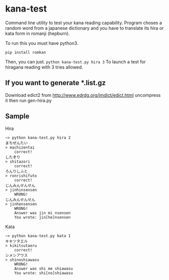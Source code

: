 # kana-test
Command line utility to test your kana reading capability. Program choses a random word from a japanese dictionary and
you have to translate its hira or kata form in romanji (hepburn).

To run this you must have python3.

```pip install romkan```

Then, you can just.
```python kana-test.py hira 3```
To launch a test for hiragana reading with 3 tries allowed.

## If you want to generate *.list.gz
Download edict2 from http://www.edrdg.org/jmdict/edict.html uncompress it then run gen-hira.py

## Sample
Hira
```
~> python kana-test.py hira 2
まちぜんたい
> machizentai
	correct!
したぞり
> shitazori
	correct!
ろんりしふと
> ronrishifuto
	correct!
じんみんせんせん
> jinhinsensen
	WRONG!
じんみんせんせん
> jinhensensen
	WRONG!
	Answer was jin mi nsensen
	You wrote: jin[he]nsensen
```

Kata
```
~> python kana-test.py kata 1
キキツタエル
> kikitsutaeru
	correct!
シメシアワス
> shinoshiawasu
	WRONG!
	Answer was shi me shiawasu
	You wrote: shi[no]shiawasu
```